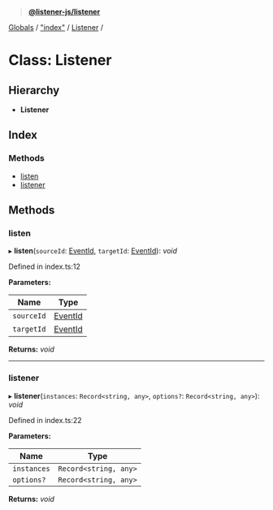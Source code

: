 > **[@listener-js/listener](../README.md)**

[Globals](../globals.md) / ["index"](../modules/_index_.md) / [Listener](_index_.listener.md) /

# Class: Listener

## Hierarchy

* **Listener**

## Index

### Methods

* [listen](_index_.listener.md#listen)
* [listener](_index_.listener.md#listener)

## Methods

###  listen

▸ **listen**(`sourceId`: [EventId](../modules/_index_.md#eventid), `targetId`: [EventId](../modules/_index_.md#eventid)): *void*

Defined in index.ts:12

**Parameters:**

Name | Type |
------ | ------ |
`sourceId` | [EventId](../modules/_index_.md#eventid) |
`targetId` | [EventId](../modules/_index_.md#eventid) |

**Returns:** *void*

___

###  listener

▸ **listener**(`instances`: `Record<string, any>`, `options?`: `Record<string, any>`): *void*

Defined in index.ts:22

**Parameters:**

Name | Type |
------ | ------ |
`instances` | `Record<string, any>` |
`options?` | `Record<string, any>` |

**Returns:** *void*